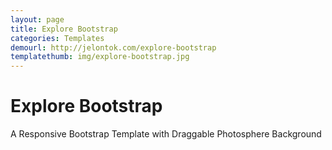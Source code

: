 ```yaml
---
layout: page
title: Explore Bootstrap
categories: Templates
demourl: http://jelontok.com/explore-bootstrap
templatethumb: img/explore-bootstrap.jpg
---
```


<h1>Explore Bootstrap</h1>
<p>A Responsive Bootstrap Template with Draggable Photosphere Background</p>
